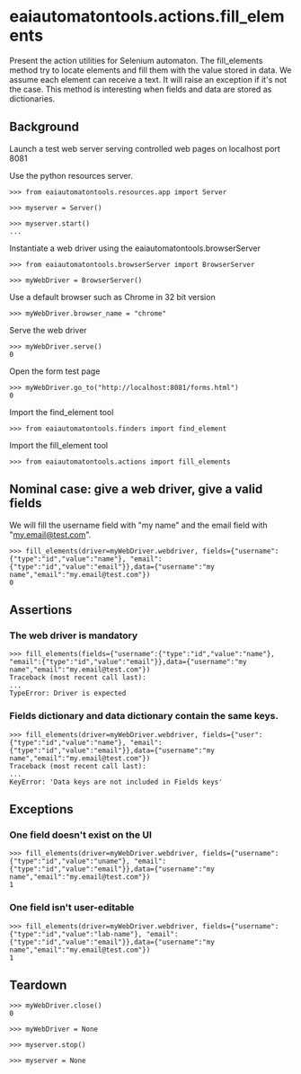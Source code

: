 # eaiautomatontools.actions.fill_elements

Present the action utilities for Selenium automaton.
The fill_elements method try to locate elements and fill them with the value stored in data. We assume each element can receive a text.
It will raise an exception if it's not the case.
This method is interesting when fields and data are stored as dictionaries.

## Background

Launch a test web server serving controlled web pages on localhost port 8081

Use the python resources server.

    >>> from eaiautomatontools.resources.app import Server

    >>> myserver = Server()

    >>> myserver.start()
    ...

Instantiate a web driver using the eaiautomatontools.browserServer

    >>> from eaiautomatontools.browserServer import BrowserServer

    >>> myWebDriver = BrowserServer()

Use a default browser such as Chrome in 32 bit version

    >>> myWebDriver.browser_name = "chrome"

Serve the web driver

    >>> myWebDriver.serve()
    0
  
  

Open the form test page

    >>> myWebDriver.go_to("http://localhost:8081/forms.html")
    0

Import the find_element tool

    >>> from eaiautomatontools.finders import find_element

Import the fill_element tool

    >>> from eaiautomatontools.actions import fill_elements



## Nominal case: give a web driver, give a valid fields

We will fill the username field with "my name" and the email field with "my.email@test.com".

    >>> fill_elements(driver=myWebDriver.webdriver, fields={"username":{"type":"id","value":"name"}, "email":{"type":"id","value":"email"}},data={"username":"my name","email":"my.email@test.com"})
    0

## Assertions

### The web driver is mandatory

    >>> fill_elements(fields={"username":{"type":"id","value":"name"}, "email":{"type":"id","value":"email"}},data={"username":"my name","email":"my.email@test.com"})
    Traceback (most recent call last):
    ...
    TypeError: Driver is expected

### Fields dictionary and data dictionary contain the same keys.

    >>> fill_elements(driver=myWebDriver.webdriver, fields={"user":{"type":"id","value":"name"}, "email":{"type":"id","value":"email"}},data={"username":"my name","email":"my.email@test.com"})
    Traceback (most recent call last):
    ...
    KeyError: 'Data keys are not included in Fields keys'

## Exceptions

### One field doesn't exist on the UI

    >>> fill_elements(driver=myWebDriver.webdriver, fields={"username":{"type":"id","value":"uname"}, "email":{"type":"id","value":"email"}},data={"username":"my name","email":"my.email@test.com"})
    1

### One field isn't user-editable

    >>> fill_elements(driver=myWebDriver.webdriver, fields={"username":{"type":"id","value":"lab-name"}, "email":{"type":"id","value":"email"}},data={"username":"my name","email":"my.email@test.com"})
    1

## Teardown

    >>> myWebDriver.close()
    0

    >>> myWebDriver = None

    >>> myserver.stop()

    >>> myserver = None

